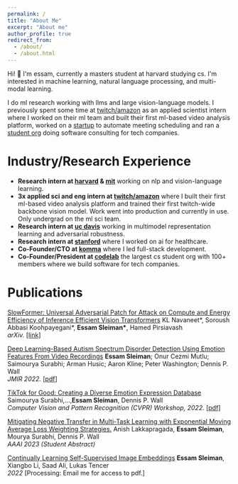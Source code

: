 ```yaml
---
permalink: /
title: "About Me"
excerpt: "About me"
author_profile: true
redirect_from:
  - /about/
  - /about.html
---
```


Hi! 👋 I'm essam, currently a masters student at harvard studying cs. I'm interested in machine learning, natural language processing, and multi-modal learning.

I do ml research working with llms and large vision-language models. I previously spent some time at [twitch/amazon](https://www.twitch.tv/) as an applied scientist intern where I worked on their ml team and built their first ml-based video analysis platform, worked on a [startup](https://github.com/essamsleiman/komma-web) to automate meeting scheduling and ran a [student org](https://www.codelabdavis.com/) doing software consulting for tech companies.

# Industry/Research Experience

- **Research intern at [harvard](https://www.harvard.edu/) & [mit](https://www.mit.edu)** working on nlp and vision-language learning.
- **3x applied sci and eng intern at [twitch/amazon](https://www.twitch.tv/)** where I built their first ml-based video analysis platform and trained their first twitch-wide backbone vision model. Work went into production and currently in use. Only undergrad on the ml sci team.
- **Research intern at [uc davis](https://web.cs.ucdavis.edu/~hpirsiav/)** working in multimodel representation learning and adversarial robustness.
- **Research intern at [stanford](https://ai.stanford.edu/)** where I worked on ai for healthcare.
- **Co-Founder/CTO at [komma](https://github.com/essamsleiman/komma-web)** where I led full-stack development.
- **Co-Founder/President at [codelab](https://www.codelabdavis.com/)** the largest cs student org with 100+ members where we build software for tech companies.

# Publications

[SlowFormer: Universal Adversarial Patch for Attack on Compute and Energy Efficiency of Inference Efficient Vision Transformers](https://arxiv.org/pdf/2310.02544.pdf)
KL Navaneet\*, Soroush Abbasi Koohpayegani\*, **Essam Sleiman\***, Hamed Pirsiavash <br>
_arXiv._ [[link]](https://arxiv.org/abs/2310.02544)

[Deep Learning-Based Autism Spectrum Disorder Detection Using Emotion Features From Video Recordings](./images/jmir-22.pdf)
**Essam Sleiman**; Onur Cezmi Mutlu; Saimourya Surabhi; Arman Husic; Aaron Kline; Peter Washington; Dennis P. Wall <br>
_JMIR 2022._ [[pdf]](./images/jmir-22.pdf)

[TikTok for Good: Creating a Diverse Emotion Expression Database](https://openaccess.thecvf.com/content/CVPR2022W/ABAW/html/Surabhi_TikTok_for_Good_Creating_a_Diverse_Emotion_Expression_Database_CVPRW_2022_paper.html)
Saimourya Surabhi,...,**Essam Sleiman**, Dennis P. Wall <br>
_Computer Vision and Pattern Recognition (CVPR) Workshop, 2022._ [[pdf]](./images/CVPRW.pdf)

[Mitigating Negative Transfer in Multi-Task Learning with Exponential Moving Average Loss Weighting Strategies.](https://arxiv.org/abs/2211.12999)
Anish Lakkapragada, **Essam Sleiman**, Mourya Surabhi, Dennis P. Wall <br>
_AAAI 2023 (Student Abstract)_

[Continually Learning Self-Supervised Image Embeddings](pub2)
**Essam Sleiman**, Xiangbo Li, Saad Ali, Lukas Tencer <br>
_2022_ [Processing: Email me for access to pdf.]

